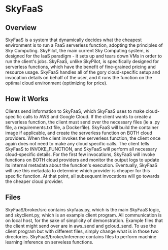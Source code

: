 # SkyFaaS

## Overview
SkyFaaS is a system that dynamically decides what the cheapest environment is to run a FaaS serverless function, adopting the principles of Sky Computing.  SkyPilot, the main current Sky Computing system, is designed for the IaaS paradigm - it sets up and tears down VMs in order to run the client's jobs.  SkyFaaS, unlike SkyPilot, is specifically designed for serverless functions, which have the benefit of fine-grained pricing and resource usage.  SkyFaaS handles all of the gory cloud-specific setup and invocation details on behalf of the user, and it runs the function on the optimal cloud environment (optimizing for price).

## How it Works
Clients send information to SkyFaaS, which SkyFaaS uses to make cloud-specific calls to AWS and Google Cloud.  If the client wants to create a serverless function, the client must send over the necessary files (ie a .py file, a requirements.txt file, a Dockerfile).  SkyFaaS will build the container image if applicable, and create the serverless function on BOTH cloud providers.  When the client invokes the serverless function, the client once again does not need to make any cloud specific calls.  The client tells SkyFaaS to INVOKE_FUNCTION, and SkyFaaS will perform all necessary cloud-specific details.  For the first few invocations, SkyFaaS will invoke functions on BOTH cloud providers and monitor the output logs to update its internal metadata about the function's execution.  Eventually, SkyFaaS will use this metadata to determine which provider is cheaper for this specific function.  At that point, all subsequent invocations will go towards the cheaper cloud provider.

## Files
SkyFaaS/broker/src contains skyfaas.py, which is the main SkyFaaS logic, and skyclient.py, which is an example client program.  All communication is on local host, for the sake of simplicity of demonstration.  Example files that the client might send over are in aws_send and gcloud_send.  To use the client program but with different files, simply change what is in those two directories.  SkyFaaS/broker/inference contains files to perform machine learning inference on serveless functions.
